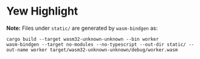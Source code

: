 # Yew Highlight

**Note:** Files under `static/` are generated by `wasm-bindgen` as:

```shell script
cargo build --target wasm32-unknown-unknown --bin worker
wasm-bindgen --target no-modules --no-typescript --out-dir static/ --out-name worker target/wasm32-unknown-unknown/debug/worker.wasm
```
